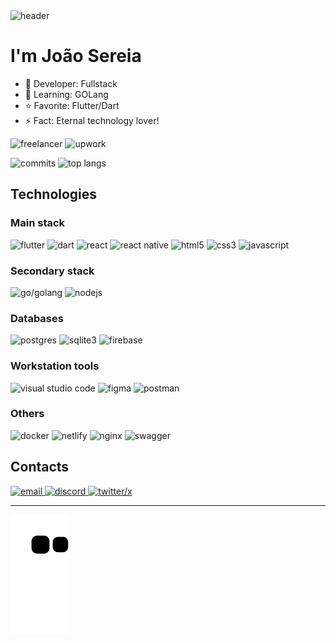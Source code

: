 <div>
  <img
    alt="header"
    src="https://capsule-render.vercel.app/api?type=waving&height=120&color=7d68af&text=Hello%20there👋&section=header&textBg=false&fontColor=FFFFFF&fontSize=34&fontAlign=50&reversal=false&fontAlignY=28"
  />
</div>

# I'm João Sereia

- 🔭 Developer: Fullstack
- 🌱 Learning: GOLang
- ⭐ Favorite: Flutter/Dart
- ⚡ Fact: Eternal technology lover!

<p>
  <img
    alt="freelancer"
    src="https://img.shields.io/badge/Freelancer-29B2FE?style=for-the-badge&logo=Freelancer&logoColor=white"
  />
  <img
    alt="upwork"
    src="https://img.shields.io/badge/UpWork-6FDA44?style=for-the-badge&logo=Upwork&logoColor=white"
  />
</p>

<p>
  <img
    alt="commits"
    src="https://github-readme-stats.vercel.app/api?username=josereia&count_private=true&include_all_commits=true&show_icons=true&theme=transparent&border_color=7d68af&title_color=7d68af&icon_color=7d68af&text_color=ffffff&locale=en"
  />
  <img
    alt="top langs"
    src="https://github-readme-stats.vercel.app/api/top-langs/?username=josereia&layout=compact&theme=transparent&border_color=7d68af&title_color=7d68af&icon_color=7d68af&text_color=ffffff&locale=en"
  />
</p>

## Technologies

### Main stack

<p>
  <img
    alt="flutter"
    src="https://img.shields.io/badge/Flutter-%2302569B.svg?style=for-the-badge&logo=Flutter&logoColor=white"
  />
  <img
    alt="dart"
    src="https://img.shields.io/badge/dart-%230175C2.svg?style=for-the-badge&logo=dart&logoColor=white"
  />
  <img
    alt="react"
    src="https://img.shields.io/badge/react-%2320232a.svg?style=for-the-badge&logo=react&logoColor=%2361DAFB"
  />
  <img
    alt="react native"
    src="https://img.shields.io/badge/react_native-%2320232a.svg?style=for-the-badge&logo=react&logoColor=%2361DAFB"
  />
  <img
    alt="html5"
    src="https://img.shields.io/badge/html5-%23E34F26.svg?style=for-the-badge&logo=html5&logoColor=white"
  />
  <img
    alt="css3"
    src="https://img.shields.io/badge/css3-%231572B6.svg?style=for-the-badge&logo=css3&logoColor=white"
  />
  <img
    alt="javascript"
    src="https://img.shields.io/badge/javascript-%23323330.svg?style=for-the-badge&logo=javascript&logoColor=%23F7DF1E"
  />
</p>

### Secondary stack

<p>
  <img
    alt="go/golang"
    src="https://img.shields.io/badge/go-%2300ADD8.svg?style=for-the-badge&logo=go&logoColor=white"
  />
  <img
    alt="nodejs"
    src="https://img.shields.io/badge/node.js-6DA55F?style=for-the-badge&logo=node.js&logoColor=white"
  />
</p>

### Databases

<p>
  <img
    alt="postgres"
    src="https://img.shields.io/badge/postgres-%23316192.svg?style=for-the-badge&logo=postgresql&logoColor=white"
  />
   <img
    alt="sqlite3"
    src="https://img.shields.io/badge/sqlite-%2307405e.svg?style=for-the-badge&logo=sqlite&logoColor=white"
  />
  <img
    alt="firebase"
    src="https://img.shields.io/badge/firebase-%23039BE5.svg?style=for-the-badge&logo=firebase"
  />
</p>

### Workstation tools

<p>
  <img
    alt="visual studio code"
    src="https://img.shields.io/badge/Visual%20Studio%20Code-0078d7.svg?style=for-the-badge&logo=visual-studio-code&logoColor=white"
  />
  <img
    alt="figma"
    src="https://img.shields.io/badge/figma-%23F24E1E.svg?style=for-the-badge&logo=figma&logoColor=white"
  />
  <img
    alt="postman"
    src="https://img.shields.io/badge/Postman-FF6C37?style=for-the-badge&logo=postman&logoColor=white"
  />
</p>

### Others
  
<p>
  <img
    alt="docker"
    src="https://img.shields.io/badge/docker-%230db7ed.svg?style=for-the-badge&logo=docker&logoColor=white"
  />
  <img
    alt="netlify"
    src="https://img.shields.io/badge/netlify-%23000000.svg?style=for-the-badge&logo=netlify&logoColor=#00C7B7"
  />
  <img
    alt="nginx"
    src="https://img.shields.io/badge/nginx-%23009639.svg?style=for-the-badge&logo=nginx&logoColor=white"
  />
  <img
    alt="swagger"
    src="https://img.shields.io/badge/-Swagger-%23Clojure?style=for-the-badge&logo=swagger&logoColor=white"
  />
</p>

## Contacts

<div>
  <a href="mailto:joao.lo.sereia@gmail.com" target="_blank">
    <img
      alt="email"
      src="https://img.shields.io/badge/Gmail-D14836?style=for-the-badge&logo=gmail&logoColor=white"
    />
  </a>
  <a href="https://discordapp.com/users/758793610194845718" target="_blank">
    <img
      alt="discord"
      src="https://img.shields.io/badge/Discord-7289DA?style=for-the-badge&logo=discord&logoColor=white"
    />
  </a>
  <a href="https://twitter.com/jo_sereia" target="_blank">
    <img
      alt="twitter/x"
      src="https://img.shields.io/badge/Twitter-1DA1F2?style=for-the-badge&logo=twitter&logoColor=white"
    />
  </a>
</div>

---

![snake animation](https://github.com/josereia/josereia/blob/output/github-contribution-grid-snake.svg)

